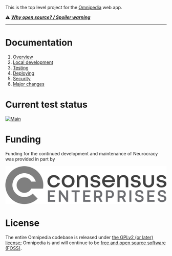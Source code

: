This is the top level project for the [Omnipedia](https://omnipedia.app/) web
app.

⚠️ ***[Why open source? / Spoiler warning](https://omnipedia.app/open-source)***

----

# Documentation

1. [Overview](docs/overview.md)
2. [Local development](docs/local-dev.md)
3. [Testing](docs/testing.md)
4. [Deploying](docs/deploying.md)
5. [Security](docs/security.md)
6. [Major changes](docs/changes.md)

# Current test status

[![Main](https://github.com/neurocracy/omnipedia/actions/workflows/main.yml/badge.svg)](https://github.com/neurocracy/omnipedia/actions/workflows/main.yml)

# Funding

Funding for the continued development and maintenance of Neurocracy was provided
in part by

[![Consensus Enterprises](docs/assets/consensus-logo-horizontal.svg?v=1)](https://consensus.enterprises/)

# License

The entire Omnipedia codebase is released under [the GPLv2 (or later)
license](https://en.wikipedia.org/wiki/GNU_General_Public_License#Version_2);
Omnipedia is and will continue to be [free and open source software
(FOSS)](https://en.wikipedia.org/wiki/Free_and_open-source_software).
